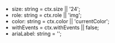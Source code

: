 - size: string = ctx.size || '24';
- role: string = ctx.role || 'img';
- color: string = ctx.color || 'currentColor';
- withEvents = ctx.withEvents || false;
- ariaLabel: string = '<icon file name>';